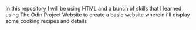 In this repository I will be using HTML and a bunch of skills that I learned 
using The Odin Project Website to create a basic website wherein i'll 
display some cooking recipes and details 
